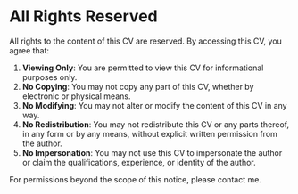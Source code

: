 # All Rights Reserved

All rights to the content of this CV are reserved. By accessing this CV, you agree that:

1. **Viewing Only**: You are permitted to view this CV for informational purposes only.
2. **No Copying**: You may not copy any part of this CV, whether by electronic or physical means.
3. **No Modifying**: You may not alter or modify the content of this CV in any way.
4. **No Redistribution**: You may not redistribute this CV or any parts thereof, in any form or by any means, without explicit written permission from the author.
5. **No Impersonation**: You may not use this CV to impersonate the author or claim the qualifications, experience, or identity of the author.

For permissions beyond the scope of this notice, please contact me.
